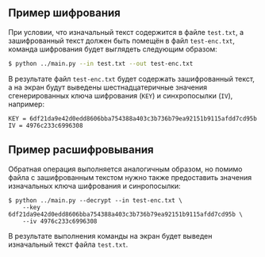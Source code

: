 ## Пример шифрования

При условии, что изначальный текст содержится в файле `test.txt`, а зашифрованный текст должен быть помещён в файл `test-enc.txt`, команда шифрования будет выглядеть следующим образом:

```sh
$ python ../main.py --in test.txt --out test-enc.txt
```

В результате файл `test-enc.txt` будет содержать зашифрованный текст, а на экран будут выведены шестнадцатеричные значения сгенерированных ключа шифрования (`KEY`) и синхропосылки (`IV`), например:

```
KEY = 6df21da9e42d0edd8606bba754388a403c3b736b79ea92151b9115afdd7cd95b
IV = 4976c233c6996308
```

## Пример расшифровывания

Обратная операция выполняется аналогичным образом, но помимо файла с зашифрованным текстом нужно также предоставить значения изначальных ключа шифрования и синропосылки:

```
$ python ../main.py --decrypt --in test-enc.txt \
    --key 6df21da9e42d0edd8606bba754388a403c3b736b79ea92151b9115afdd7cd95b \
    --iv 4976c233c6996308
```

В результате выполнения команды на экран будет выведен изначальный текст файла `test.txt`.
